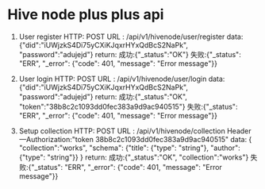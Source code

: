 # Hive node plus plus api

1. User register
    HTTP: POST
    URL : /api/v1/hivenode/user/register
    data: {"did":"iUWjzkS4Di75yCXiKJqxrHYxQdBcS2NaPk", "password":"adujejd"}
    return: 
        成功:{"_status":"OK"} 
        失败:{"_status": "ERR", "_error": {"code": 401, "message": "Error message"}}
        
1. User login 
    HTTP: POST
    URL : /api/v1/hivenode/user/login
    data: {"did":"iUWjzkS4Di75yCXiKJqxrHYxQdBcS2NaPk", "password":"adujejd"}
    return: 
        成功:{"_status":"OK", "token":"38b8c2c1093dd0fec383a9d9ac940515"}
        失败:{"_status": "ERR", "_error": {"code": 401, "message": "Error message"}}
        
1. Setup collection
    HTTP: POST
    URL : /api/v1/hivenode/collection
    Header—Authorization:"token 38b8c2c1093dd0fec383a9d9ac940515"
    data: { "collection":"works",
            "schema": {"title": {"type": "string"}, "author": {"type": "string"}}
          }
    return: 
        成功:{"_status":"OK", "collection":"works"}
        失败:{"_status": "ERR", "_error": {"code": 401, "message": "Error message"}}
